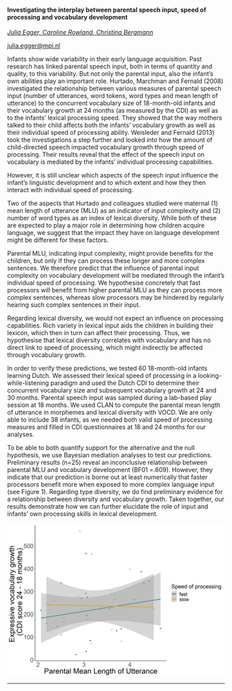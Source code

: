 #### Investigating the interplay between parental speech input, speed of processing and vocabulary development

[*Julia Egger, Caroline Rowland, Christina Bergmann*](./authors.md)

julia.egger@mpi.nl

Infants show wide variability in their early language acquisition. Past research has linked parental speech input, both in terms of quantity and quality, to this variability. But not only the parental input, also the infant’s own abilities play an important role. Hurtado, Marchman and Fernald (2008) investigated the relationship between various measures of parental speech input (number of utterances, word tokens, word types and mean length of utterance) to the concurrent vocabulary size of 18-month-old infants and their vocabulary growth at 24 months (as measured by the CDI) as well as to the infants’ lexical processing speed. They showed that the way mothers talked to their child affects both the infants’ vocabulary growth as well as their individual speed of processing ability. Weisleder and Fernald (2013) took the investigations a step further and looked into how the amount of child-directed speech impacted vocabulary growth through speed of processing. Their results reveal that the effect of the speech input on vocabulary is mediated by the infants’ individual processing capabilities.

However, it is still unclear which aspects of the speech input influence the infant’s linguistic development and to which extent and how they then interact with individual speed of processing. 

Two of the aspects that Hurtado and colleagues studied were maternal (1) mean length of utterance (MLU) as an indicator of input complexity and (2) number of word types as an index of lexical diversity. While both of these are expected to play a major role in determining how children acquire language, we suggest that the impact they have on language development might be different for these factors. 

Parental MLU, indicating input complexity, might provide benefits for the children, but only if they can process these longer and more complex sentences. We therefore predict that the influence of parental input complexity on vocabulary development will be mediated through the infant’s individual speed of processing. We hypothesise concretely that fast processors will benefit from higher parental MLU as they can process more complex sentences, whereas slow processors may be hindered by regularly hearing such complex sentences in their input.

Regarding lexical diversity, we would not expect an influence on processing capabilities. Rich variety in lexical input aids the children in building their lexicon, which then in turn can affect their processing. Thus, we hypothesise that lexical diversity correlates with vocabulary and has no direct link to speed of processing, which might indirectly be affected through vocabulary growth.

In order to verify these predictions, we tested 60 18-month-old infants learning Dutch. We assessed their lexical speed of processing in a looking-while-listening paradigm and used the Dutch CDI to determine their concurrent vocabulary size and subsequent vocabulary growth at 24 and 30 months. Parental speech input was sampled during a lab-based play session at 18 months. We used CLAN to compute the parental mean length of utterance in morphemes and lexical diversity with VOCD. We are only able to include 38 infants, as we needed both valid speed of processing measures and filled in CDI questionnaires at 18 and 24 months for our analyses. 

To be able to both quantify support for the alternative and the null hypothesis, we use Bayesian mediation analyses to test our predictions. Preliminary results (n=25) reveal an inconclusive relationship between parental MLU and vocabulary development (BF01 =.609). However, they indicate that our prediction is borne out at least numerically that faster processors benefit more when exposed to more complex language input (see Figure 1). Regarding type diversity, we do find preliminary evidence for a relationship between diversity and vocabulary growth. Taken together, our results demonstrate how we can further elucidate the role of input and infants’ own processing skills in lexical development.

![Attachment](attachments/1-1.png)

---


